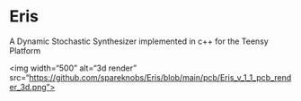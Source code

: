 # Eris
A Dynamic Stochastic Synthesizer implemented in c++ for the Teensy Platform


<img width=“500” alt=“3d render” src=“https://github.com/spareknobs/Eris/blob/main/pcb/Eris_v_1_1_pcb_render_3d.png”>
